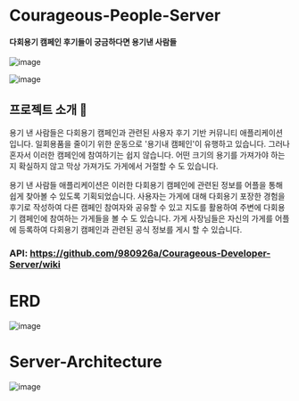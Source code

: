 # Courageous-People-Server

#### 다회용기 캠페인 후기들이 궁금하다면 용기낸 사람들
![image](https://user-images.githubusercontent.com/55770848/132479866-83b5d1e9-545e-43f4-8a4a-516c0b034aca.png)

![image](https://user-images.githubusercontent.com/55770848/132479981-ef1a9c51-3ec1-4b28-9efa-8d6b5395a3e8.png)


## 프로젝트 소개 🔎

용기 낸 사람들은 다회용기 캠페인과 관련된 사용자 후기 기반 커뮤니티 애플리케이션 입니다.
일회용품을 줄이기 위한 운동으로 '용기내 캠페인'이 유행하고 있습니다.
그러나 혼자서 이러한 캠페인에 참여하기는 쉽지 않습니다.
어떤 크기의 용기를 가져가야 하는지 확실하지 않고 막상 가져가도 가게에서 거절할 수 도 있습니다.

용기 낸 사람들 애플리케이션은 이러한 다회용기 캠페인에 관련된 정보를 어플을 통해 쉽게 찾아볼 수 있도록 기획되었습니다.
사용자는 가게에 대해 다회용기 포장한 경험을 후기로 작성하여 다른 캠페인 참여자와 공유할 수 있고
지도를 활용하여 주변에 다회용기 캠페인에 참여하는 가게들을 볼 수 도 있습니다.
가게 사장님들은 자신의 가게를 어플에 등록하여 다회용기 캠페인과 관련된 공식 정보를 게시 할 수 있습니다.

### API: https://github.com/980926a/Courageous-Developer-Server/wiki

# ERD

![image](https://user-images.githubusercontent.com/55770848/132480350-54769ca1-5385-4789-a23b-283e3707de67.png)

# Server-Architecture 

![image](https://user-images.githubusercontent.com/55652627/132682803-6c7eae4c-e2a0-4a7e-9971-86dac4f8501d.png)

